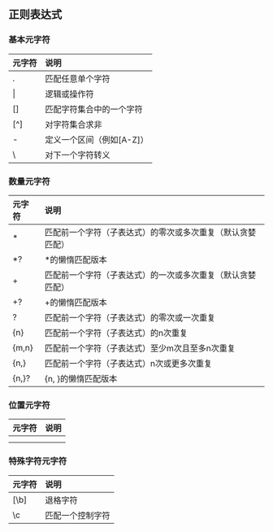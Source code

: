 ## 正则表达式
### 基本元字符
| **元字符** | **说明**          |
| :------ | :-------------- |
| .       | 匹配任意单个字符        |
| \|      | 逻辑或操作符          |
| []      | 匹配字符集合中的一个字符    |
| [^]     | 对字符集合求非         |
| -       | 定义一个区间（例如[A-Z]） |
| \       | 对下一个字符转义        |
### 数量元字符
| **元字符** | **说明**                        |
| :------ | :---------------------------- |
| *       | 匹配前一个字符（子表达式）的零次或多次重复（默认贪婪匹配） |
| \*?     | \*的懒惰匹配版本                     |
| +       | 匹配前一个字符（子表达式）的一次或多次重复（默认贪婪匹配） |
| +?      | +的懒惰匹配版本                      |
| ?       | 匹配前一个字符（子表达式）的零次或一次重复         |
| {n}     | 匹配前一个字符（子表达式）的n次重复            |
| {m,n}   | 匹配前一个字符（子表达式）至少m次且至多n次重复      |
| {n,}    | 匹配前一个字符（子表达式）n次或更多次重复         |
| {n,}?   | {n, }的懒惰匹配版本                  |
### 位置元字符
| **元字符** | **说明** |
| :------ | :----- |
|         |        |
|         |        |
### 特殊字符元字符
| **元字符**  | **说明**   |
| :------- | :------- |
| [\b]<br> | 退格字符     |
| \c       | 匹配一个控制字符 |
